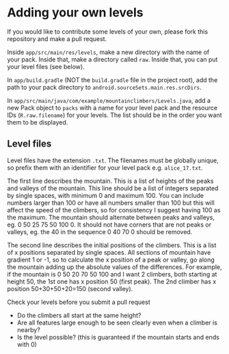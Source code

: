 # Adding your own levels

If you would like to contribute some levels of your own, please fork this repository and make a pull request.

Inside `app/src/main/res/levels`, make a new directory with the name of your pack.  Inside that, make a directory called `raw`.  Inside that, you can put your level files (see below).

In `app/build.gradle` (NOT the `build.gradle` file in the project root), add the path to your pack directory to `android.sourceSets.main.res.srcDirs`.

In `app/src/main/java/com/example/mountainclimbers/Levels.java`, add a new Pack object to `packs` with a name for your level pack and the resource IDs (`R.raw.filename`) for your levels.  The list should be in the order you want them to be displayed.

## Level files

Level files have the extension `.txt`.  The filenames must be globally unique, so prefix them with an identifier for your level pack e.g. `alice_17.txt`.

The first line describes the mountain.  This is a list of heights of the peaks and valleys of the mountain. This line should be a list of integers separated by single spaces, with minimum 0 and maximum 100.  You can include numbers larger than 100 or have all numbers smaller than 100 but this will affect the speed of the climbers, so for consistency I suggest having 100 as the maximum.  The mountain should alternate between peaks and valleys, eg. 0 50 25 75 50 100 0.  It should not have corners that are not peaks or valleys, eg. the 40 in the sequence 0 40 70 0 should be removed.

The second line describes the initial positions of the climbers.  This is a list of x positions separated by single spaces.  All sections of mountain have gradient 1 or -1, so to calculate the x position of a peak or valley, go along the mountain adding up the absolute values of the differences.  For example, if the mountain is 0 50 20 70 50 100 and I want 2 climbers, both starting at height 50, the 1st one has x position 50 (first peak).  The 2nd climber has x position 50+30+50+20=150 (second valley).

Check your levels before you submit a pull request
- Do the climbers all start at the same height?
- Are all features large enough to be seen clearly even when a climber is nearby?
- Is the level possible? (this is guaranteed if the mountain starts and ends with 0)
